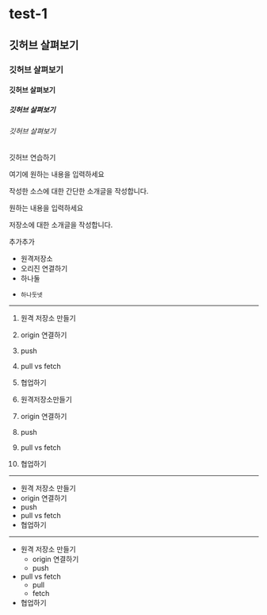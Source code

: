 # test-1

## 깃허브 살펴보기

### 깃허브 살펴보기

#### 깃허브 살펴보기

##### 깃허브 살펴보기

###### 깃허브 살펴보기

깃허브 연습하기

여기에 원하는 내용을 입력하세요

작성한 소스에 대한 간단한 소개글을 작성합니다.

원하는 내용을 입력하세요

저장소에 대한 소개글을 작성합니다.

추가추가

- 원격저장소
-   오리진 연결하기
-   하나둘
-     하나둣넷
---

1. 원격 저장소 만들기
2. origin 연결하기
3. push
4. pull vs fetch
5. 협업하기

1. 원격저장소만들기
4. origin 연결하기
3. push
5. pull vs fetch
2. 협업하기

***

- 원격 저장소 만들기
- origin 연결하기
- push
- pull vs fetch
- 협업하기

* * *

- 원격 저장소 만들기
  - origin 연결하기
  - push
- pull vs fetch
  - pull
  - fetch
- 협업하기

